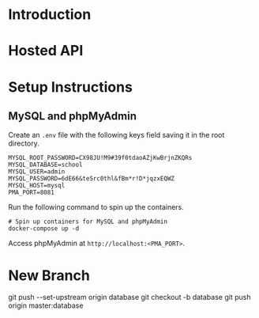 # Introduction

# Hosted API

# Setup Instructions

## MySQL and phpMyAdmin

Create an `.env` file with the following keys field saving it in the root directory.

```
MYSQL_ROOT_PASSWORD=CX98JU!M9#39f0tdaoAZjKwBrjnZKQRs
MYSQL_DATABASE=school
MYSQL_USER=admin
MYSQL_PASSWORD=6dE66&teSrc0thl&fBm*r!D*jqzxEQWZ
MYSQL_HOST=mysql
PMA_PORT=8081
```

Run the following command to spin up the containers.

```
# Spin up containers for MySQL and phpMyAdmin
docker-compose up -d
```

Access phpMyAdmin at `http://localhost:<PMA_PORT>`.

# New Branch

git push --set-upstream origin database
git checkout -b database
git push origin master:database
